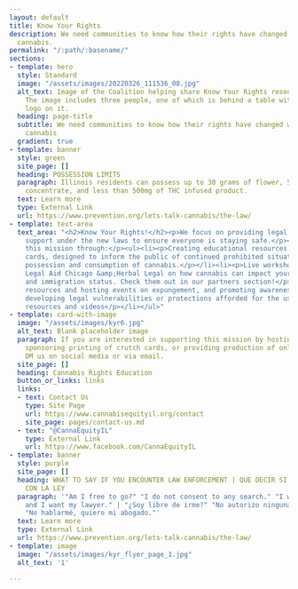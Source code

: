 ```yaml
---
layout: default
title: Know Your Rights
description: We need communities to know how their rights have changed with legalized
  cannabis.
permalink: "/:path/:basename/"
sections:
- template: hero
  style: Standard
  image: "/assets/images/20220326_111536_08.jpg"
  alt_text: Image of the Coalition helping share Know Your Rights resources as a fair.
    The image includes three people, one of which is behind a table with the Coalition's
    logo on it.
  heading: page-title
  subtitle: We need communities to know how their rights have changed with legalized
    cannabis
  gradient: true
- template: banner
  style: green
  site_page: []
  heading: POSSESSION LIMITS
  paragraph: Illinois residents can possess up to 30 grams of flower, 5 grams of cannabis
    concentrate, and less than 500mg of THC infused product.
  text: Learn more
  type: External Link
  url: https://www.prevention.org/lets-talk-cannabis/the-law/
- template: text-area
  text_area: "<h2>Know Your Rights!</h2><p>We focus on providing legal education and
    support under the new laws to ensure everyone is staying safe.</p><p>We support
    this mission through:</p><ul><li><p>Creating educational resources like our crutch
    cards, designed to inform the public of continued prohibited situations for the
    possession and consumption of cannabis.</p></li><li><p>Live workshops with partners
    Legal Aid Chicago &amp;Herbal Legal on how cannabis can impact your housing, employment,
    and immigration status. Check them out in our partners section!</p></li><li><p>Sharing
    resources and hosting events on expungement, and promoting awareness of newly
    developing legal vulnerabilities or protections afforded for the use of cannabis.</p></li><li><p>Online
    resources and videos</p></li></ul>"
- template: card-with-image
  image: "/assets/images/kyr6.jpg"
  alt_text: Blank placeholder image
  paragraph: If you are interested in supporting this mission by hosting an event,
    sponsoring printing of crutch cards, or providing production of online resources,
    DM us on social media or via email.
  site_page: []
  heading: Cannabis Rights Education
  button_or_links: links
  links:
  - text: Contact Us
    type: Site Page
    url: https://www.cannabisequityil.org/contact
    site_page: pages/contact-us.md
  - text: "@CannaEquityIL"
    type: External Link
    url: https://www.facebook.com/CannaEquityIL
- template: banner
  style: purple
  site_page: []
  heading: WHAT TO SAY IF YOU ENCOUNTER LAW ENFORCEMENT | QUE DECIR SI TE ENCUENTRAS
    CON LA LEY
  paragraph: '"Am I free to go?" "I do not consent to any search." "I will not talk
    and I want my lawyer." | "¿Soy libre de irme?" "No autorizo ninguna búsqueda."
    "No hablarmé, quiero mi abogado."'
  text: Learn more
  type: External Link
  url: https://www.prevention.org/lets-talk-cannabis/the-law/
- template: image
  image: "/assets/images/kyr_flyer_page_1.jpg"
  alt_text: '1'

---
```

